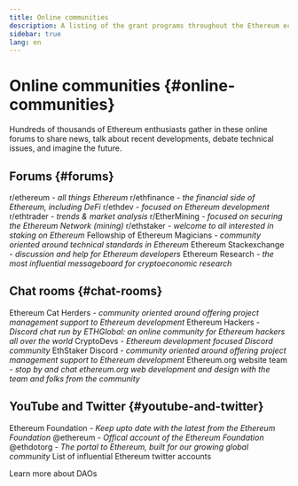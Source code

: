 ```yaml
---
title: Online communities
description: A listing of the grant programs throughout the Ethereum ecosystem.
sidebar: true
lang: en
---
```


# Online communities {#online-communities}

Hundreds of thousands of Ethereum enthusiasts gather in these online forums to share news, talk about recent developments, debate technical issues, and imagine the future.

## Forums {#forums}

<SocialListItem socialIcon="reddit"><Link to="https://www.reddit.com/r/ethereum">r/ethereum</Link> <i>- all things Ethereum</i></SocialListItem>
<SocialListItem socialIcon="reddit"><Link to="https://www.reddit.com/r/ethfinance/">r/ethfinance</Link> <i>- the financial side of Ethereum, including DeFi</i></SocialListItem>
<SocialListItem socialIcon="reddit"><Link to="https://www.reddit.com/r/ethdev/">r/ethdev</Link> <i>- focused on Ethereum development</i></SocialListItem>
<SocialListItem socialIcon="reddit"><Link to="https://www.reddit.com/r/ethtrader/">r/ethtrader</Link> <i>- trends & market analysis</i></SocialListItem>
<SocialListItem socialIcon="reddit"><Link to="https://www.reddit.com/r/EtherMining/">r/EtherMining</Link> <i>- focused on securing the Ethereum Network (mining)</i></SocialListItem>
<SocialListItem socialIcon="reddit"><Link to="https://www.reddit.com/r/ethstaker/">r/ethstaker</Link> <i>- welcome to all interested in staking on Ethereum</i></SocialListItem>
<SocialListItem socialIcon="webpage"><Link to="https://ethereum-magicians.org">Fellowship of Ethereum Magicians</Link> <i>- community oriented around technical standards in Ethereum</i></SocialListItem>
<SocialListItem socialIcon="stackExchange"><Link to="https://ethereum.stackexchange.com">Ethereum Stackexchange</Link> <i>- discussion and help for Ethereum developers</i></SocialListItem>
<SocialListItem socialIcon="webpage"><Link to="https://ethresear.ch">Ethereum Research</Link> <i>- the most influential messageboard for cryptoeconomic research</i></SocialListItem>

## Chat rooms {#chat-rooms}

<SocialListItem socialIcon="discord"><Link to="https://discord.gg/tzYmDmF">Ethereum Cat Herders</Link> <i>- community oriented around offering project management support to Ethereum development</i></SocialListItem>
<SocialListItem socialIcon="discord"><Link to="https://ethglobal.co/discord">Ethereum Hackers</Link> <i>- Discord chat run by ETHGlobal: an online community for Ethereum hackers all over the world</i></SocialListItem>
<SocialListItem socialIcon="discord"><Link to="https://discord.gg/5W5tVb3">CryptoDevs</Link> <i>- Ethereum development focused Discord community</i></SocialListItem>
<SocialListItem socialIcon="discord"><Link to="https://discord.io/ethstaker">EthStaker Discord</Link> <i>- community oriented around offering project management support to Ethereum development</i></SocialListItem>
<SocialListItem socialIcon="discord"><Link to="https://discord.gg/CetY6Y4">Ethereum.org website team</Link> <i>- stop by and chat ethereum.org web development and design with the team and folks from the community</i></SocialListItem>

## YouTube and Twitter {#youtube-and-twitter}

<SocialListItem socialIcon="youtube"><Link to="https://www.youtube.com/c/EthereumFoundation">Ethereum Foundation</Link> <i>- Keep upto date with the latest from the Ethereum Foundation</i></SocialListItem>
<SocialListItem socialIcon="twitter"><Link to="https://twitter.com/ethereum">@ethereum</Link> <i>- Offical account of the Ethereum Foundation</i></SocialListItem>
<SocialListItem socialIcon="twitter"><Link to="https://twitter.com/ethdotorg">@ethdotorg</Link> <i>- The portal to Ethereum, built for our growing global community</i></SocialListItem>
<SocialListItem socialIcon="webpage"><Link to="https://hive.one/c/Ethereum?page=1">List of influential Ethereum twitter accounts</Link></SocialListItem>

<Divider />

<Callout
  emoji=":classical_building:"
  title="Decentralized Autonomous Organizations (DAOs)"
  description="These groups leverage Ethereum technology to facilitate organization and collaboration. For instance, for controlling membership, voting on proposals, or managing pooled assets.">
  <div>
    <ButtonLink to="/community/get-involved/#decentralized-autonomous-organizations-daos">
      Learn more about DAOs
    </ButtonLink>
  </div>
</Callout>
